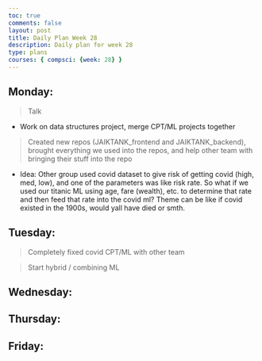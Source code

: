 ```yaml
---
toc: true
comments: false
layout: post
title: Daily Plan Week 28
description: Daily plan for week 28
type: plans
courses: { compsci: {week: 28} }
---
```


## Monday:
> Talk
- Work on data structures project, merge CPT/ML projects together

> Created new repos (JAIKTANK_frontend and JAIKTANK_backend), brought everything we used into the repos, and help other team with bringing their stuff into the repo
- Idea: Other group used covid dataset to give risk of getting covid (high, med, low), and one of the parameters was like risk rate. So what if we used our titanic ML using age, fare (wealth), etc. to determine that rate and then feed that rate into the covid ml? Theme can be like if covid existed in the 1900s, would yall have died or smth.

## Tuesday:
> Completely fixed covid CPT/ML with other team

> Start hybrid / combining ML

## Wednesday:
> 

## Thursday:
> 

## Friday:
> 